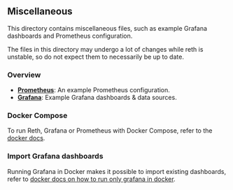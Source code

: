 ## Miscellaneous

This directory contains miscellaneous files, such as example Grafana dashboards and Prometheus configuration.

The files in this directory may undergo a lot of changes while reth is unstable, so do not expect them to necessarily be up to date.

### Overview

- [**Prometheus**](./prometheus/prometheus.yml): An example Prometheus configuration.
- [**Grafana**](./grafana/): Example Grafana dashboards & data sources.

### Docker Compose

To run Reth, Grafana or Prometheus with Docker Compose, refer to the [docker docs](/book/installation/docker.md#using-docker-compose).

### Import Grafana dashboards

Running Grafana in Docker makes it possible to import existing dashboards, refer to [docker docs on how to run only grafana in docker](/book/installation/docker.md#using-docker-compose#run-only-grafana-in-docker).